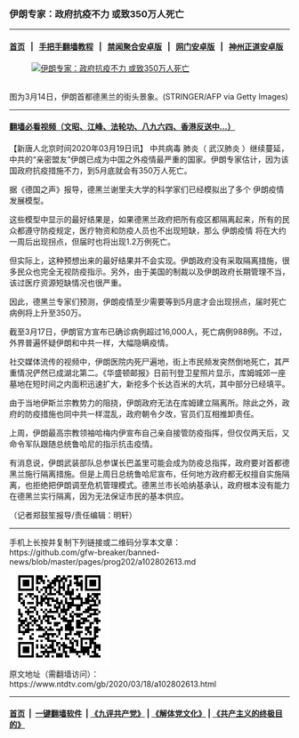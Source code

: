 ### 伊朗专家：政府抗疫不力 或致350万人死亡
------------------------

#### [首页](https://github.com/gfw-breaker/banned-news/blob/master/README.md) &nbsp;&nbsp;|&nbsp;&nbsp; [手把手翻墙教程](https://github.com/gfw-breaker/guides/wiki) &nbsp;&nbsp;|&nbsp;&nbsp; [禁闻聚合安卓版](https://github.com/gfw-breaker/bn-android) &nbsp;&nbsp;|&nbsp;&nbsp; [网门安卓版](https://github.com/oGate2/oGate) &nbsp;&nbsp;|&nbsp;&nbsp; [神州正道安卓版](https://github.com/SzzdOgate/update) 



<div><div class="featured_image">
 <a href="https://i.ntdtv.com/assets/uploads/2020/03/GettyImages-1207093770.jpg" target="_blank">
  <figure>
   <img alt="伊朗专家：政府抗疫不力 或致350万人死亡" src="https://i.ntdtv.com/assets/uploads/2020/03/GettyImages-1207093770-800x450.jpg"/>
  </figure><br/>
 </a>
 <span class="caption">
  图为3月14日，伊朗首都德黑兰的街头景象。(STRINGER/AFP via Getty Images)
 </span>
</div>
</div><hr/>

#### [翻墙必看视频（文昭、江峰、法轮功、八九六四、香港反送中...）](https://github.com/gfw-breaker/banned-news/blob/master/pages/link3.md)

<div><div class="post_content" itemprop="articleBody">
 <p>
  【新唐人北京时间2020年03月19日讯】
  <ok href="https://www.ntdtv.com/gb/中共病毒.htm">
   中共病毒
  </ok>
  肺炎（
  <ok href="https://www.ntdtv.com/gb/武汉肺炎.htm">
   武汉肺炎
  </ok>
  ）继续蔓延，中共的“亲密盟友”伊朗已成为中国之外疫情最严重的国家。伊朗专家估计，因为该国政府抗疫措施不力，到5月底就会有350万人死亡。
 </p>
 <p>
  据《德国之声》报导，德黑兰谢里夫大学的科学家们已经模拟出了多个
  <ok href="https://www.ntdtv.com/gb/伊朗疫情.htm">
   伊朗疫情
  </ok>
  发展模型。
 </p>
 <p>
  这些模型中显示的最好结果是，如果德黑兰政府把所有疫区都隔离起来，所有的民众都遵守防疫规定，医疗物资和防疫人员也不出现短缺，那么
  <ok href="https://www.ntdtv.com/gb/伊朗疫情.htm">
   伊朗疫情
  </ok>
  将在大约一周后出现拐点，但届时也将出现1.2万例死亡。
 </p>
 <p>
  但实际上，这种预想出来的最好结果并不会实现。伊朗政府没有采取隔离措施，很多民众也完全无视防疫指示。另外，由于美国的制裁以及伊朗政府长期管理不当，该过医疗资源短缺情况也很严重。
 </p>
 <p>
  因此，德黑兰专家们预测，伊朗疫情至少需要等到5月底才会出现拐点，届时死亡病例将上升至350万。
 </p>
 <p>
  截至3月17日，伊朗官方宣布已确诊病例超过16,000人，死亡病例988例。不过，外界普遍怀疑伊朗和中共一样，大幅隐瞒疫情。
 </p>
 <p>
  社交媒体流传的视频中，伊朗医院内死尸遍地，街上市民频发突然倒地死亡，其严重情况俨然已成湖北第二。《华盛顿邮报》日前刊登卫星照片显示，库姆城郊一座墓地在短时间之内面积迅速扩大，新挖多个长达百米的大坑，其中部分已经填平。
 </p>
 <p>
  由于当地伊斯兰宗教势力的阻挠，伊朗政府无法在库姆建立隔离所。除此之外，政府的防疫措施也同中共一样混乱，政府朝令夕改，官员们互相推卸责任。
 </p>
 <p>
  上周，伊朗最高宗教领袖哈梅内伊宣布自己亲自接管防疫指挥，但仅仅两天后，又命令军队跟随总统鲁哈尼的指示抗击疫情。
 </p>
 <p>
  有消息说，伊朗武装部队总参谋长巴盖里可能会成为防疫总指挥，政府要对首都德黑兰施行隔离措施。但是上周日总统鲁哈尼宣布，任何地方政府都无权擅自实施隔离，也拒绝把伊朗调至危机管理模式。德黑兰市长哈纳基承认，政府根本没有能力在德黑兰实行隔离，因为无法保证市民的基本供应。
 </p>
 <p>
  （记者郑鼓笙报导/责任编辑：明轩）
 </p>
 <div class="single_ad">
 </div>
</div>
</div>
<hr/>
手机上长按并复制下列链接或二维码分享本文章：<br/>
https://github.com/gfw-breaker/banned-news/blob/master/pages/prog202/a102802613.md <br/>
<a href='https://github.com/gfw-breaker/banned-news/blob/master/pages/prog202/a102802613.md'><img src='https://github.com/gfw-breaker/banned-news/blob/master/pages/prog202/a102802613.md.png'/></a> <br/>
原文地址（需翻墙访问）：https://www.ntdtv.com/gb/2020/03/18/a102802613.html


------------------------
#### [首页](https://github.com/gfw-breaker/banned-news/blob/master/README.md) &nbsp;|&nbsp; [一键翻墙软件](https://github.com/gfw-breaker/nogfw/blob/master/README.md) &nbsp;| [《九评共产党》](https://github.com/gfw-breaker/9ping.md/blob/master/README.md#九评之一评共产党是什么) | [《解体党文化》](https://github.com/gfw-breaker/jtdwh.md/blob/master/README.md) | [《共产主义的终极目的》](https://github.com/gfw-breaker/gczydzjmd.md/blob/master/README.md)


<img src='http://gfw-breaker.win/banned-news/pages/prog202/a102802613.md' width='0px' height='0px'/>
